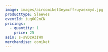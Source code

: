 ```yaml
---
image: images/aircomiket3eymcffruyaexmyd.jpg
producttype: Sleeves
eventId: iuq6O2mCN
pricings:
  - quantity: 1
    price: 25
asin: s-sVDzA3IWm
merchandise: comiket
---
```

